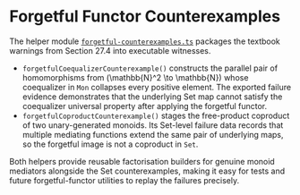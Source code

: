 # Forgetful Functor Counterexamples

The helper module [`forgetful-counterexamples.ts`](../forgetful-counterexamples.ts)
packages the textbook warnings from Section 27.4 into executable witnesses.

- `forgetfulCoequalizerCounterexample()` constructs the parallel pair of
  homomorphisms from \(\mathbb{N}^2 \to \mathbb{N}\) whose coequalizer in
  `Mon` collapses every positive element. The exported failure evidence
  demonstrates that the underlying Set map cannot satisfy the coequalizer
  universal property after applying the forgetful functor.
- `forgetfulCoproductCounterexample()` stages the free-product coproduct of two
  unary-generated monoids. Its Set-level failure data records that multiple
  mediating functions extend the same pair of underlying maps, so the forgetful
  image is not a coproduct in `Set`.

Both helpers provide reusable factorisation builders for genuine monoid
mediators alongside the Set counterexamples, making it easy for tests and
future forgetful-functor utilities to replay the failures precisely.
